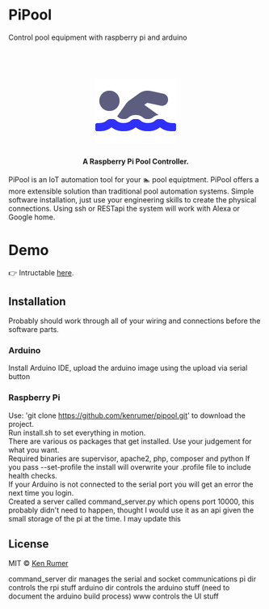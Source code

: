 # PiPool
Control pool equipment with raspberry pi and arduino

<h1 align="center">
  <br>
  <img src="https://github.com/kenrumer/pipool/blob/master/images/swimmer-solid.png" alt="pipool" width="160">
</h1>

<h4 align="center">A Raspberry Pi Pool Controller.</h4>

PiPool is an IoT automation tool for your :swimmer: pool equiptment.
PiPool offers a more extensible solution than traditional pool automation systems.
Simple software installation, just use your engineering skills to create the physical connections.
Using ssh or RESTapi the system will work with Alexa or Google home.

# Demo
👉 Intructable <a href="https://www.instructables.com/id/Custom-Pool-Controller-Arduino-and-Raspberry-Pi-No/">here</a>.
<br>

## Installation
[FR]: https://github.com/kenrumer/pipool/releases

Probably should work through all of your wiring and connections before the software parts.

### Arduino

Install Arduino IDE, upload the arduino image using the upload via serial button

### Raspberry Pi

Use: 'git clone https://github.com/kenrumer/pipool.git' to download the project.<br/>
Run install.sh to set everything in motion. <br/>
There are various os packages that get installed.  Use your judgement for what you want.<br/>
Required binaries are supervisor, apache2, php, composer and python
If you pass --set-profile the install will overwrite your .profile file to include health checks.<br/>
If your Arduino is not connected to the serial port you will get an error the next time you login.<br/>
Created a server called command_server.py which opens port 10000, this probably didn't need to happen, thought I would use it as an api given the small storage of the pi at the time.  I may update this<br/>

## License

MIT  © [Ken Rumer](http://kenrumer.com)

command_server dir manages the serial and socket communications
pi dir controls the rpi stuff
arduino dir controls the arduino stuff (need to document the arduino build process)
www controls the UI stuff
